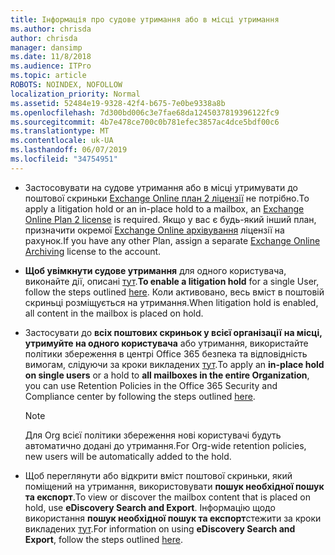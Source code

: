```yaml
---
title: Інформація про судове утримання або в місці утримання
ms.author: chrisda
author: chrisda
manager: dansimp
ms.date: 11/8/2018
ms.audience: ITPro
ms.topic: article
ROBOTS: NOINDEX, NOFOLLOW
localization_priority: Normal
ms.assetid: 52484e19-9328-42f4-b675-7e0be9338a8b
ms.openlocfilehash: 7d300bd006c3e7fae68da1245037819396122fc9
ms.sourcegitcommit: 4b7e478ce700c0b781efec3857ac4dce5bdf00c6
ms.translationtype: MT
ms.contentlocale: uk-UA
ms.lasthandoff: 06/07/2019
ms.locfileid: "34754951"
---
```

- <span data-ttu-id="026ff-102">Застосовувати на судове утримання або в місці утримувати до поштової скриньки [Exchange Online план 2 ліцензії](https://docs.microsoft.com/office365/servicedescriptions/office-365-platform-service-description/office-365-plan-options) не потрібно.</span><span class="sxs-lookup"><span data-stu-id="026ff-102">To apply a litigation hold or an in-place hold to a mailbox, an [Exchange Online Plan 2 license](https://docs.microsoft.com/office365/servicedescriptions/office-365-platform-service-description/office-365-plan-options) is required.</span></span> <span data-ttu-id="026ff-103">Якщо у вас є будь-який інший план, призначити окремої [Exchange Online архівування](https://docs.microsoft.com/office365/servicedescriptions/exchange-online-archiving-service-description/exchange-online-archiving-service-description) ліцензії на рахунок.</span><span class="sxs-lookup"><span data-stu-id="026ff-103">If you have any other Plan, assign a separate [Exchange Online Archiving](https://docs.microsoft.com/office365/servicedescriptions/exchange-online-archiving-service-description/exchange-online-archiving-service-description) license to the account.</span></span> 
    
- <span data-ttu-id="026ff-104">**Щоб увімкнути судове утримання** для одного користувача, виконайте дії, описані [тут](https://docs.microsoft.com/office365/SecurityCompliance/place-a-mailbox-on-litigation-hold).</span><span class="sxs-lookup"><span data-stu-id="026ff-104">**To enable a litigation hold** for a single User, follow the steps outlined [here](https://docs.microsoft.com/office365/SecurityCompliance/place-a-mailbox-on-litigation-hold).</span></span> <span data-ttu-id="026ff-105">Коли активовано, весь вміст в поштовій скриньці розміщується на утримання.</span><span class="sxs-lookup"><span data-stu-id="026ff-105">When litigation hold is enabled, all content in the mailbox is placed on hold.</span></span>
    
- <span data-ttu-id="026ff-106">Застосувати до **всіх поштових скриньок у всієї організації** **на місці, утримуйте на одного користувача** або утримання, використайте політики збереження в центрі Office 365 безпека та відповідність вимогам, слідуючи за кроки викладених [тут](https://docs.microsoft.com/Office365/securitycompliance/retention-policies ).</span><span class="sxs-lookup"><span data-stu-id="026ff-106">To apply an **in-place hold on single users** or a hold to **all mailboxes in the entire Organization**, you can use Retention Policies in the Office 365 Security and Compliance center by following the steps outlined [here](https://docs.microsoft.com/Office365/securitycompliance/retention-policies ).</span></span>
    
    > [!NOTE]
    > <span data-ttu-id="026ff-107">Для Org всієї політики збереження нові користувачі будуть автоматично додані до утримання.</span><span class="sxs-lookup"><span data-stu-id="026ff-107">For Org-wide retention policies, new users will be automatically added to the hold.</span></span> 
  
- <span data-ttu-id="026ff-108">Щоб переглянути або відкрити вміст поштової скриньки, який поміщений на утримання, використовувати **пошук необхідної пошук та експорт**.</span><span class="sxs-lookup"><span data-stu-id="026ff-108">To view or discover the mailbox content that is placed on hold, use **eDiscovery Search and Export**.</span></span> <span data-ttu-id="026ff-109">Інформацію щодо використання **пошук необхідної пошук та експорт**стежити за кроки викладених [тут](https://docs.microsoft.com/office365/securitycompliance/export-search-results).</span><span class="sxs-lookup"><span data-stu-id="026ff-109">For information on using **eDiscovery Search and Export**, follow the steps outlined [here](https://docs.microsoft.com/office365/securitycompliance/export-search-results).</span></span>
    

